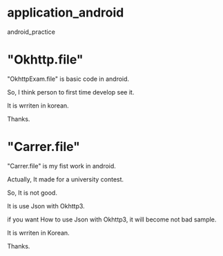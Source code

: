 # application_android
android_practice

"Okhttp.file"
=============================================

"OkhttpExam.file" is basic code in android.

So, I think person to first time develop see it.

It is wrriten in korean.

Thanks.

"Carrer.file"
==============================================
"Carrer.file" is my fist work in android.

Actually, It made for a university contest.

So, It is not good.

It is use Json with Okhttp3.

if you want How to use Json with Okhttp3, it will become not bad sample.

It is wrriten in Korean.

Thanks.

